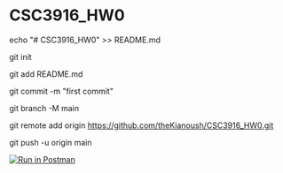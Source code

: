 # CSC3916_HW0

echo "# CSC3916_HW0" >> README.md

git init

git add README.md

git commit -m "first commit"

git branch -M main

git remote add origin https://github.com/theKianoush/CSC3916_HW0.git

git push -u origin main

[![Run in Postman](https://run.pstmn.io/button.svg)](https://god.postman.co/run-collection/addc0db322476f6385de?action=collection%2Fimport#?env%5Bhomework0%5D=W3sia2V5IjoiYm9va190aXRsZSIsInZhbHVlIjoiIiwiZW5hYmxlZCI6dHJ1ZSwidHlwZSI6ImFueSIsInNlc3Npb25WYWx1ZSI6IlR1cmluZyIsInNlc3Npb25JbmRleCI6MH0seyJrZXkiOiJpZCIsInZhbHVlIjoiIiwiZW5hYmxlZCI6dHJ1ZSwidHlwZSI6ImFueSIsInNlc3Npb25WYWx1ZSI6Im1LbnVEd0FBUUJBSiIsInNlc3Npb25JbmRleCI6MX1d)
